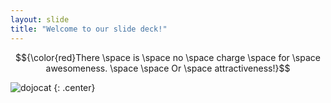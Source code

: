 ```yaml
---
layout: slide
title: "Welcome to our slide deck!"
---
```

$${\color{red}There \space is \space no \space charge \space for \space awesomeness.  \space \space Or \space attractiveness!}$$

![dojocat](https://octodex.github.com/images/dojocat.jpg)
{: .center}
